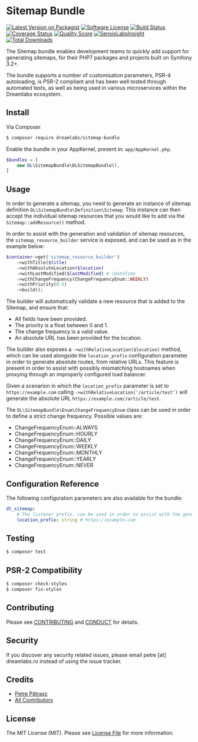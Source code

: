 # Sitemap Bundle

[![Latest Version on Packagist][ico-version]][link-packagist]
[![Software License][ico-license]](LICENSE.md)
[![Build Status][ico-travis]][link-travis]
[![Coverage Status][ico-scrutinizer]][link-scrutinizer]
[![Quality Score][ico-code-quality]][link-code-quality]
[![SensioLabsInsight](https://insight.sensiolabs.com/projects/954304eb-db3a-42cc-9846-baac07fe0940/mini.png)](https://insight.sensiolabs.com/projects/954304eb-db3a-42cc-9846-baac07fe0940)
[![Total Downloads][ico-downloads]][link-downloads]

The Sitemap bundle enables development teams to quickly add support for generating sitemaps, for their PHP7 packages and projects built on Symfony 3.2+.

The bundle supports a number of customisation parameters, PSR-4 autoloading, is PSR-2 compliant and has been well tested through automated tests, as well as being used in various microservices within the Dreamlabs ecosystem.

## Install

Via Composer

``` bash
$ composer require dreamlabs/sitemap-bundle
```

Enable the bundle in your AppKernel, present in: `app/AppKernel.php`.

``` php
$bundles = [
    new DL\SitemapBundle\DLSitemapBundle(),
]
```

## Usage

In order to generate a sitemap, you need to generate an instance of sitemap definition `DL\SitemapBundle\Definition\Sitemap`.
This instance can then accept the individual sitemap resources that you would like to add via the `Sitemap::addResource()` method.

In order to assist with the generation and validation of sitemap resources, the `sitemap_resource_builder` service is exposed, and can be used as in the example below:

``` php
$container->get('sitemap_resource_builder')
    ->withTitle($title)
    ->withAbsoluteLocation($location)
    ->withLastModified($lastModified) # \DateTime
    ->withChangeFrequency(ChangeFrequencyEnum::WEEKLY)
    ->withPriority(0.5)
    ->build();
```

The builder will automatically validate a new resource that is added to the Sitemap, and ensure that:

* All fields have been provided.
* The priority is a float between 0 and 1.
* The change frequency is a valid value.
* An absolute URL has been provided for the location.

The builder also exposes a `->withRelativeLocation($location)` method, which can be used alongside the `location_prefix` configuration parameter in order to generate absolute routes, from relative URLs. This feature is present in order to assist with possibly mismatching hostnames when proxying through an improperly configured load balancer. 

Given a scenarion in which the `location_prefix` parameter is set to `https://example.com` calling `->withRelativeLocation('/article/test')` will generate the absolute URL `https://example.com//article/test`.  

The `DL\SitemapBundle\Enum\ChangeFrequencyEnum` class can be used in order to define a strict change frequency. Possible values are:

* ChangeFrequencyEnum::ALWAYS
* ChangeFrequencyEnum::HOURLY
* ChangeFrequencyEnum::DAILY
* ChangeFrequencyEnum::WEEKLY
* ChangeFrequencyEnum::MONTHLY
* ChangeFrequencyEnum::YEARLY
* ChangeFrequencyEnum::NEVER

## Configuration Reference

The following configuration parameters are also available for the bundle:

``` yml
dl_sitemap:
    # The listener prefix, can be used in order to assist with the generation of absolute URLs from relative URLs.
    location_prefix: string # https://example.com
```

## Testing

``` bash
$ composer test
```

## PSR-2 Compatibility

``` bash
$ composer check-styles
$ composer fix-styles
```

## Contributing

Please see [CONTRIBUTING](CONTRIBUTING.md) and [CONDUCT](CONDUCT.md) for details.

## Security

If you discover any security related issues, please email petre [at] dreamlabs.ro instead of using the issue tracker.

## Credits

- [Petre Pătrașc][link-author]
- [All Contributors][link-contributors]

## License

The MIT License (MIT). Please see [License File](LICENSE.md) for more information.

[ico-version]: https://img.shields.io/packagist/v/dlapps/sitemap-bundle.svg?style=flat-square
[ico-license]: https://img.shields.io/badge/license-MIT-brightgreen.svg?style=flat-square
[ico-travis]: https://img.shields.io/travis/dlapps/sitemap-bundle/master.svg?style=flat-square
[ico-scrutinizer]: https://img.shields.io/scrutinizer/coverage/g/dlapps/sitemap-bundle.svg?style=flat-square
[ico-code-quality]: https://img.shields.io/scrutinizer/g/dlapps/sitemap-bundle.svg?style=flat-square
[ico-downloads]: https://img.shields.io/packagist/dt/dlapps/sitemap-bundle.svg?style=flat-square

[link-packagist]: https://packagist.org/packages/dlapps/sitemap-bundle
[link-travis]: https://travis-ci.org/dlapps/sitemap-bundle
[link-scrutinizer]: https://scrutinizer-ci.com/g/dlapps/sitemap-bundle/code-structure
[link-code-quality]: https://scrutinizer-ci.com/g/dlapps/sitemap-bundle
[link-downloads]: https://packagist.org/packages/dlapps/sitemap-bundle
[link-author]: https://github.com/petrepatrasc
[link-contributors]: ../../contributors
